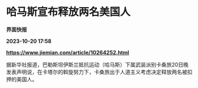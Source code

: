 # 哈马斯宣布释放两名美国人
**界面快报**

**2023-10-20 17:58**

**https://www.jiemian.com/article/10264252.html**

据新华社报道，巴勒斯坦伊斯兰抵抗运动（哈马斯）下属武装派别卡桑旅20日晚发表声明说，在卡塔尔的斡旋努力下，卡桑旅出于人道主义考虑决定释放两名被扣押的美国人。